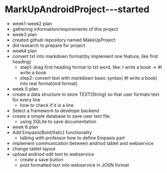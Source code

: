 # MarkUpAndroidProject---started
*  week1-week2 plan
  * gathering information/requirements of this project
*  week3 plan
  * created github repository named MakeUpProject
  * did research to prepare for project
*  week4 plan
 * convert txt into markdown format(by implement one feature, like first heading)
   * step1: drag first heading format to txt word, like: I write a book  -> #I write a book
    * step2: convert text with markdown basic syntax( #I write a book) into real format(md format).
* week 5 plan 
 * create a data structure to store TEXT(String) so that user formats text for every line
   * how to check if it is a line
 * Select a framework to develope backend
 * create a simple database to save user text file.
   * using SQLite to save documentation
* week 6 plan 
 * Add Empasis(Bold/Italic) functionality
   * talking with professor how to define Empasis part
 * implement communication between andriod tablet and webservice
 * change tablet layout
 * upload andriod edit text to webservice
   * create a save button
   * post formatted text into webservice in JOSN format

 


